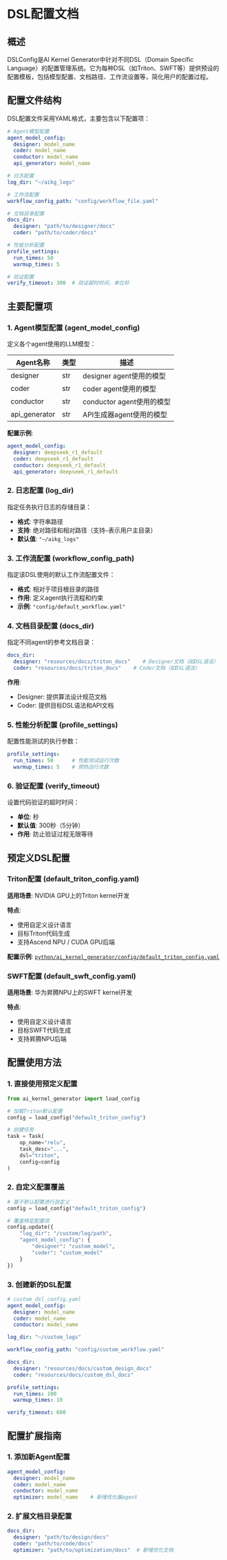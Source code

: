 # DSL配置文档

## 概述

DSLConfig是AI Kernel Generator中针对不同DSL（Domain Specific Language）的配置管理系统。它为每种DSL（如Triton、SWFT等）提供预设的配置模板，包括模型配置、文档路径、工作流设置等，简化用户的配置过程。

## 配置文件结构

DSL配置文件采用YAML格式，主要包含以下配置项：

```yaml
# Agent模型配置
agent_model_config:
  designer: model_name
  coder: model_name
  conductor: model_name
  api_generator: model_name

# 日志配置
log_dir: "~/aikg_logs"

# 工作流配置
workflow_config_path: "config/workflow_file.yaml"

# 文档目录配置
docs_dir:
  designer: "path/to/designer/docs"
  coder: "path/to/coder/docs"

# 性能分析配置
profile_settings:
  run_times: 50
  warmup_times: 5

# 验证配置
verify_timeout: 300  # 验证超时时间，单位秒
```

## 主要配置项

### 1. Agent模型配置 (agent_model_config)

定义各个agent使用的LLM模型：

| Agent名称 | 类型 | 描述 |
|------------|------|-------------|
| designer | str | designer agent使用的模型 |
| coder | str | coder agent使用的模型 |
| conductor | str | conductor agent使用的模型 |
| api_generator | str | API生成器agent使用的模型 |

**配置示例**:
```yaml
agent_model_config:
  designer: deepseek_r1_default
  coder: deepseek_r1_default
  conductor: deepseek_r1_default
  api_generator: deepseek_r1_default
```

### 2. 日志配置 (log_dir)

指定任务执行日志的存储目录：

- **格式**: 字符串路径
- **支持**: 绝对路径和相对路径（支持`~`表示用户主目录）
- **默认值**: `"~/aikg_logs"`

### 3. 工作流配置 (workflow_config_path)

指定该DSL使用的默认工作流配置文件：

- **格式**: 相对于项目根目录的路径
- **作用**: 定义agent执行流程和约束
- **示例**: `"config/default_workflow.yaml"`

### 4. 文档目录配置 (docs_dir)

指定不同agent的参考文档目录：

```yaml
docs_dir:
  designer: "resources/docs/triton_docs"    # Designer文档（如DSL语法）
  coder: "resources/docs/triton_docs"    # Coder文档（如DSL语法）
```

**作用**:
- Designer: 提供算法设计规范文档
- Coder: 提供目标DSL语法和API文档

### 5. 性能分析配置 (profile_settings)

配置性能测试的执行参数：

```yaml
profile_settings:
  run_times: 50      # 性能测试运行次数
  warmup_times: 5    # 预热运行次数
```

### 6. 验证配置 (verify_timeout)

设置代码验证的超时时间：

- **单位**: 秒
- **默认值**: 300秒（5分钟）
- **作用**: 防止验证过程无限等待

## 预定义DSL配置

### Triton配置 (default_triton_config.yaml)

**适用场景**: NVIDIA GPU上的Triton kernel开发

**特点**:
- 使用自定义设计语言
- 目标Triton代码生成
- 支持Ascend NPU / CUDA GPU后端

**配置示例**: [`python/ai_kernel_generator/config/default_triton_config.yaml`](../python/ai_kernel_generator/config/default_triton_config.yaml)

### SWFT配置 (default_swft_config.yaml)

**适用场景**: 华为昇腾NPU上的SWFT kernel开发

**特点**:
- 使用自定义设计语言
- 目标SWFT代码生成
- 支持昇腾NPU后端

## 配置使用方法

### 1. 直接使用预定义配置

```python
from ai_kernel_generator import load_config

# 加载Triton默认配置
config = load_config("default_triton_config")

# 创建任务
task = Task(
    op_name="relu",
    task_desc="...",
    dsl="triton",
    config=config
)
```

### 2. 自定义配置覆盖

```python
# 基于默认配置进行自定义
config = load_config("default_triton_config")

# 覆盖特定配置项
config.update({
    "log_dir": "/custom/log/path",
    "agent_model_config": {
        "designer": "custom_model",
        "coder": "custom_model"
    }
})
```

### 3. 创建新的DSL配置

```yaml
# custom_dsl_config.yaml
agent_model_config:
  designer: model_name
  coder: model_name
  conductor: model_name

log_dir: "~/custom_logs"

workflow_config_path: "config/custom_workflow.yaml"

docs_dir:
  designer: "resources/docs/custom_design_docs"
  coder: "resources/docs/custom_dsl_docs"

profile_settings:
  run_times: 100
  warmup_times: 10

verify_timeout: 600
```

## 配置扩展指南

### 1. 添加新Agent配置

```yaml
agent_model_config:
  designer: model_name
  coder: model_name
  conductor: model_name
  optimizer: model_name    # 新增优化器agent
```

### 2. 扩展文档目录配置

```yaml
docs_dir:
  designer: "path/to/design/docs"
  coder: "path/to/code/docs"
  optimizer: "path/to/optimization/docs"  # 新增优化文档
```
